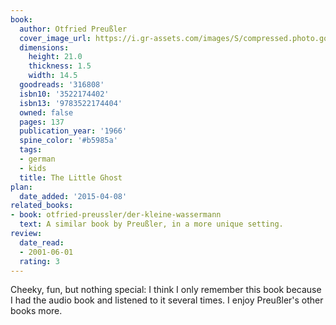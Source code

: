 ```yaml
---
book:
  author: Otfried Preußler
  cover_image_url: https://i.gr-assets.com/images/S/compressed.photo.goodreads.com/books/1392994064l/316808.jpg
  dimensions:
    height: 21.0
    thickness: 1.5
    width: 14.5
  goodreads: '316808'
  isbn10: '3522174402'
  isbn13: '9783522174404'
  owned: false
  pages: 137
  publication_year: '1966'
  spine_color: '#b5985a'
  tags:
  - german
  - kids
  title: The Little Ghost
plan:
  date_added: '2015-04-08'
related_books:
- book: otfried-preussler/der-kleine-wassermann
  text: A similar book by Preußler, in a more unique setting.
review:
  date_read:
  - 2001-06-01
  rating: 3
---
```


Cheeky, fun, but nothing special: I think I only remember this book because I had the audio book and listened to it
several times. I enjoy Preußler's other books more.
